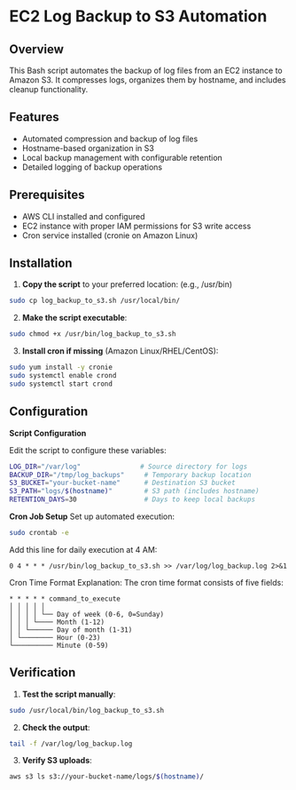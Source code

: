 # EC2 Log Backup to S3 Automation
## Overview
This Bash script automates the backup of log files from an EC2 instance to Amazon S3. It compresses logs, organizes them by hostname, and includes cleanup functionality.

## Features
- Automated compression and backup of log files
- Hostname-based organization in S3
- Local backup management with configurable retention
- Detailed logging of backup operations

## Prerequisites
- AWS CLI installed and configured
- EC2 instance with proper IAM permissions for S3 write access
- Cron service installed (cronie on Amazon Linux)

## Installation
1. **Copy the script** to your preferred location: (e.g., /usr/bin)
```bash
sudo cp log_backup_to_s3.sh /usr/local/bin/
```
2. **Make the script executable**:
```bash
sudo chmod +x /usr/bin/log_backup_to_s3.sh
```
3. **Install cron if missing** (Amazon Linux/RHEL/CentOS):
```bash
sudo yum install -y cronie
sudo systemctl enable crond
sudo systemctl start crond
```
## Configuration
**Script Configuration**

Edit the script to configure these variables:
```bash
LOG_DIR="/var/log"               # Source directory for logs
BACKUP_DIR="/tmp/log_backups"     # Temporary backup location
S3_BUCKET="your-bucket-name"      # Destination S3 bucket
S3_PATH="logs/$(hostname)"        # S3 path (includes hostname)
RETENTION_DAYS=30                 # Days to keep local backups
```
**Cron Job Setup**
Set up automated execution:
```bash
sudo crontab -e
```
Add this line for daily execution at 4 AM:
```text
0 4 * * * /usr/bin/log_backup_to_s3.sh >> /var/log/log_backup.log 2>&1
```

Cron Time Format Explanation:
The cron time format consists of five fields:
```text
* * * * * command_to_execute
│ │ │ │ │
│ │ │ │ └── Day of week (0-6, 0=Sunday)
│ │ │ └──── Month (1-12)
│ │ └────── Day of month (1-31)
│ └──────── Hour (0-23)
└────────── Minute (0-59)
```

## Verification
1. **Test the script manually**:
```bash
sudo /usr/local/bin/log_backup_to_s3.sh
```
2. **Check the output**:
```bash
tail -f /var/log/log_backup.log
```
3. **Verify S3 uploads**:
```bash
aws s3 ls s3://your-bucket-name/logs/$(hostname)/
```
